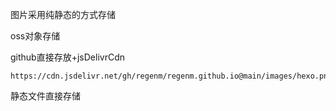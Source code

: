 图片采用纯静态的方式存储

oss对象存储

github直接存放+jsDelivrCdn

```
https://cdn.jsdelivr.net/gh/regenm/regenm.github.io@main/images/hexo.png
```



静态文件直接存储

